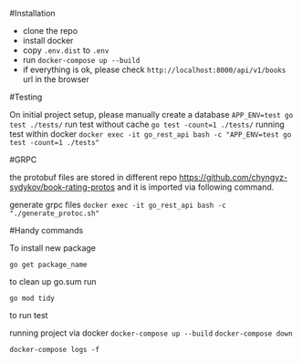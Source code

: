 #Installation

 - clone the repo
 - install docker
 - copy `.env.dist` to `.env`
 - run `docker-compose up --build`
 - if everything is ok, please check `http://localhost:8000/api/v1/books` url in the browser

#Testing

On initial project setup, please manually create a database
`APP_ENV=test go test ./tests/`
run test without cache `go test -count=1 ./tests/`
running test within docker `docker exec -it go_rest_api bash -c "APP_ENV=test go test -count=1 ./tests"`

#GRPC

the protobuf files are stored in different repo https://github.com/chyngyz-sydykov/book-rating-protos and it is imported via following command.

generate grpc files `docker exec -it go_rest_api bash -c "./generate_protoc.sh"`


#Handy commands

To install new package

`go get package_name`

to clean up go.sum run

`go mod tidy`

to run test

running project via docker
`docker-compose up --build`
`docker-compose down`

`docker-compose logs -f`